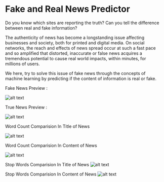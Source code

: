 # Fake and Real News Predictor

Do you know which sites are reporting the truth? Can you tell the difference
between real and fake information?

The authenticity of news has become a longstanding issue affecting
businesses and society, both for printed and digital media. On social networks,
the reach and effects of news spread occur at such a fast pace and so
amplified that distorted, inaccurate or false news acquires a tremendous
potential to cause real world impacts, within minutes, for millions of users.

We here, try to solve this issue of fake news through the concepts of machine
learning by predicting if the content of information is real or fake.

Fake News Preview :

![alt text](https://github.com/goyalavishi/Fake-and-Real-News-Predictor/blob/master/Avishi/img/Screenshot%20from%202020-04-10%2007-07-00.png)

True News Preview :

![alt text](https://github.com/goyalavishi/Fake-and-Real-News-Predictor/blob/master/Avishi/img/true%20.png)

Word Count Comparision In Title of News

![alt text](https://github.com/goyalavishi/Fake-and-Real-News-Predictor/blob/master/Avishi/img/wl_nt.png)

Word Count Comparision In Content of News

![alt text](https://github.com/goyalavishi/Fake-and-Real-News-Predictor/blob/master/Avishi/img/wl_news.png)

Stop Words Comparision In Title of News
![alt text](https://github.com/goyalavishi/Fake-and-Real-News-Predictor/blob/master/Avishi/img/sw_nt.png)

Stop Words Comparision In Content of News
![alt text](https://github.com/goyalavishi/Fake-and-Real-News-Predictor/blob/master/Avishi/img/sw_news.png)

